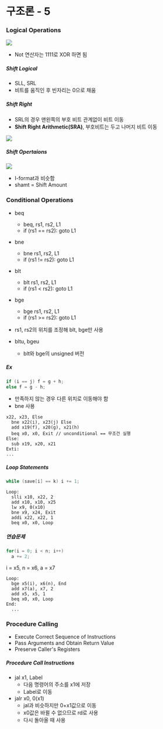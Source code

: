 # 구조론 - 5

### Logical Operations

<img src="https://github.com/L-Hyun/L-Hyun.github.io/blob/main/assets/CS/5-1.png?raw=true" />

- Not 연산자는 1111로 XOR 하면 됨

##### Shift Logical

- SLL, SRL
- 비트를 움직인 후 빈자리는 0으로 채움

##### Shift Right

- SRL의 경우 맨왼쪽의 부호 비트 관계없이 비트 이동
- **Shift Right Arithmetic(SRA)**, 부호비트는 두고 나머지 비트 이동

<img src="https://github.com/L-Hyun/L-Hyun.github.io/blob/main/assets/CS/5-2.png?raw=true" />

##### Shift Opertaions

<img src="https://github.com/L-Hyun/L-Hyun.github.io/blob/main/assets/CS/5-2.png?raw=true" />

- I-format과 비슷함
- shamt = Shift Amount

### Conditional Operations

- beq
  - beq, rs1, rs2, L1
  - if (rs1 == rs2): goto L1
- bne
  - bne rs1, rs2, L1
  - if (rs1 != rs2): goto L1
- blt
  - blt rs1, rs2, L1
  - if (rs1 < rs2): goto L1
- bge

  - bge rs1, rs2, L1
  - if (rs1 >= rs2): goto L1

- rs1, rs2의 위치를 조정해 blt, bge만 사용

- bltu, bgeu
  - blt와 bge의 unsigned 버전

##### Ex

```c
if (i == j) f = g + h;
else f = g - h;
```

- 만족하지 않는 경우 다른 위치로 이동해야 함
- bne 사용

```assembly
x22, x23, Else
  bne x22(i), x23(j) Else
  add x19(f), x20(g), x21(h)
  beq x0, x0, Exit // unconditional == 무조건 실행
Else:
  sub x19, x20, x21
Exti:
...

```

##### Loop Statements

```c
while (save[i] == k) i += 1;
```

```assembly
Loop:
  slli x10, x22, 2
  add x10, x10, x25
  lw x9, 0(x10)
  bne x9, x24, Exit
  addi x22, x22, 1
  beq x0, x0, Loop
```

##### 연습문제

```c
for(i = 0; i < n; i++)
  a += 2;
```

i = x5, n = x6, a = x7

```assembly
Loop:
  bge x5(i), x6(n), End
  add x7(a), x7, 2
  add x5, x5, 1
  beq x0, x0, Loop
End:
  ...
```

### Procedure Calling

- Execute Correct Sequence of Instructions
- Pass Arguments and Obtain Return Value
- Preserve Caller's Registers

##### Procedure Call Instructions

- jal x1, Label
  - 다음 명령어의 주소를 x1에 저장
  - Label로 이동
- jalr x0, 0(x1)
  - jal과 비슷하지만 0+x1값으로 이동
  - x0값은 바뀔 수 없으므로 rd로 사용
  - 다시 돌아올 때 사용
